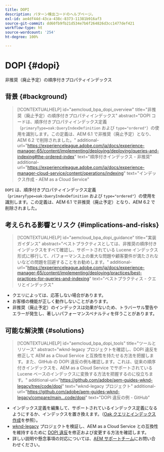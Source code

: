 ```yaml
---
title: DOPI
description: パターン検出コードのヘルプページ。
exl-id: ae4df44d-43ca-438c-8373-11381b916af3
source-git-commit: dd60fb9fb21d534e7b6f264826d3cc1477def421
workflow-type: ht
source-wordcount: '254'
ht-degree: 100%

---
```


# DOPI {#dopi}

非推奨（廃止予定）の順序付きプロパティインデックス

## 背景 {#background}

>[!CONTEXTUALHELP]
>id="aemcloud_bpa_dopi_overview"
>title="非推奨（廃止予定）の順序付きプロパティインデックス"
>abstract="DOPI コードは、順序付きプロパティインデックス定義（`primaryType=oak:QueryIndexDefinition` および `type="ordered"`）の使用を識別します。この定義は、AEM 6.1 で非推奨（廃止予定）となり、AEM 6.2 で削除されました。"
>additional-url="https://experienceleague.adobe.com/ja/docs/experience-manager-65/content/implementing/deploying/deploying/queries-and-indexing#the-ordered-index" text="順序付きインデックス - 非推奨"
>additional-url="https://experienceleague.adobe.com/ja/docs/experience-manager-cloud-service/content/operations/indexing" text="インデックス作成 - AEM as a Cloud Service"

`DOPI` は、順序付きプロパティインデックス定義（`primaryType=oak:QueryIndexDefinition` および `type="ordered"`）の使用を識別します。この定義は、AEM 6.1 で非推奨（廃止予定）となり、AEM 6.2 で削除されました。

## 考えられる影響とリスク {#implications-and-risks}

>[!CONTEXTUALHELP]
>id="aemcloud_bpa_dopi_guidance"
>title="実装ガイダンス"
>abstract="ベストプラクティスとしては、非推奨の順序付きインデックスをすべて確認し、サポートされている Lucene インデックス形式に移行して、パフォーマンス上の重大な問題や顧客要件が満たされないなどの問題を回避することをお勧めします。"
>additional-url="https://experienceleague.adobe.com/ja/docs/experience-manager-65/content/implementing/deploying/practices/best-practices-for-queries-and-indexing" text="ベストプラクティス - クエリとインデックス"

* クエリによっては、応答しない場合があります。
* お客様の機能が正しく動作しないことがあります。
* 非推奨（廃止予定）のインデックスは効果がないため、トラバーサル警告やエラーが発生し、著しいパフォーマンスペナルティを伴うことがあります。

## 可能な解決策 {#solutions}

>[!CONTEXTUALHELP]
>id="aemcloud_bpa_dopi_tools"
>title="ツールとリソース"
>abstract="wknd-legacy プロジェクトを確認し、DOPI 違反を修正して AEM as a Cloud Service と互換性を持たせる方法を把握します。また、GitHub の DOPI 違反の例も確認します。これは、従来の順序付きインデックスを、AEM as a Cloud Service でサポートされている Lucene ベースのインデックスに変換する方法を把握するのに役立ちます。"
>additional-url="https://github.com/adobe/aem-guides-wknd-legacy/tree/code/dopi" text="wknd-legacy プロジェクト"
>additional-url="https://github.com/adobe/aem-guides-wknd-legacy/compare/main...code/dopi" text="DOPI 違反の例 - GitHub"

* インデックス定義を編集して、サポートされているインデックス定義になるようにするか、インデックスを置き換えます。（[Oak クエリとインデックス作成](https://experienceleague.adobe.com/ja/docs/experience-manager-65/content/implementing/deploying/deploying/queries-and-indexing)を参照）。
* [wknd-legacy](https://github.com/adobe/aem-guides-wknd-legacy/tree/code/dopi) プロジェクトを検証し、AEM as a Cloud Service との互換性を維持するために [DOPI 違反](https://github.com/adobe/aem-guides-wknd-legacy/compare/main...code/dopi)を修正および変更する方法を確認します。
* 詳しい説明や懸念事項の対応については、[AEM サポートチーム](https://helpx.adobe.com/jp/enterprise/using/support-for-experience-cloud.html)にお問い合わせください。

